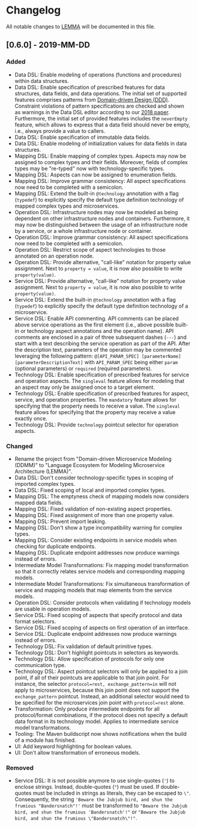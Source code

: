 # Changelog
All notable changes to [LEMMA](https://github.com/SeelabFhdo/lemma/) will be documented in this file.

## [0.6.0] - 2019-MM-DD
### Added
- Data DSL: Enable modeling of operations (functions and procedures) within data structures.
- Data DSL: Enable specification of prescribed features for data structures, data fields, and data operations. The initial set of supported features comprises patterns from [Domain-driven Design (DDD)](https://www.domainlanguage.com). Constraint violations of pattern specifications are checked and shown as warnings in the Data DSL editor according to our [2018 paper](http://fmse.di.unimi.it/faacs2017/papers/paperMSE1.pdf). Furthermore, the initial set of provided features includes the ```neverEmpty``` feature, which allows to express that a data field should never be empty, i.e., always provide a value to callers.
- Data DSL: Enable specification of immutable data fields.
- Data DSL: Enable modeling of initialization values for data fields in data structures.
- Mapping DSL: Enable mapping of complex types. Aspects may now be assigned to complex types and their fields. Moreover, fields of complex types may be "re-typed" now with technology-specific types.
- Mapping DSL: Aspects can now be assigned to enumeration fields.
- Mapping DSL: Improve grammar consistency: All aspect specifications now need to be completed with a semicolon.
- Mapping DSL: Extend the built-in ```@technology``` annotation with a flag (```typedef```) to explicitly specify the default type definition technology of mapped complex types and microservices.
- Operation DSL: Infrastructure nodes may now be modeled as being dependent on other infrastructure nodes and containers. Furthermore, it may now be distinguished between the usage of an infrastructure node by a service, or a whole infrastructure node or container.
- Operation DSL: Improve grammar consistency: All aspect specifications now need to be completed with a semicolon.
- Operation DSL: Restrict scope of aspect technologies to those annotated on an operation node.
- Operation DSL: Provide alternative, "call-like" notation for property value assignment. Next to ```property = value```, it is now also possible to write ```property(value)```.
- Service DSL: Provide alternative, "call-like" notation for property value assignment. Next to ```property = value```, it is now also possible to write ```property(value)```.
- Service DSL: Extend the built-in ```@technology``` annotation with a flag (```typedef```) to explicitly specify the default type definition technology of a microservice.
- Service DSL: Enable API commenting. API comments can be placed above service operations as the first element (i.e., above possible built-in or technology aspect annotations and the operation name). API comments are enclosed in a pair of three subsequent dashes (```---```) and start with a text describing the service operation as part of the API. After the description text, parameters of the operation may be commented leveraging the following pattern: ```@[API_PARAM_SPEC] [parameterName] [parameterDescriptionText]``` with ```API_PARAM_SPEC``` being either ```param``` (optional parameters) or ```required``` (required parameters).
- Technology DSL: Enable specification of prescribed features for service and operation aspects. The ```singleval``` feature allows for modeling that an aspect may only be assigned once to a target element.
- Technology DSL: Enable specification of prescribed features for aspect, service, and operation properties. The  ```mandatory``` feature allows for specifying that the property needs to receive a value. The ```singleval``` feature allows for specifying that the property may receive a value exactly once.
- Technology DSL: Provide ```technology``` pointcut selector for operation aspects.

### Changed
- Rename the project from "Domain-driven Microservice Modeling (DDMM)" to "Language Ecosystem for Modeling Microservice Architecture (LEMMA)".
- Data DSL: Don't consider technology-specific types in scoping of imported complex types.
- Data DSL: Fixed scoping of local and imported complex types.
- Mapping DSL: The emptyness check of mapping models now considers mapped data fields.
- Mapping DSL: Fixed validation of non-existing aspect properties.
- Mapping DSL: Fixed assignment of more than one property value.
- Mapping DSL: Prevent import leaking.
- Mapping DSL: Don't show a type incompatibility warning for complex types.
- Mapping DSL: Consider existing endpoints in service models when checking for duplicate endpoints.
- Mapping DSL: Duplicate endpoint addresses now produce warnings instead of errors.
- Intermediate Model Transformations: Fix mapping model transformation so that it correctly relates service models and corresponding mapping models.
- Intermediate Model Transformations: Fix simultaneous transformation of service and mapping models that map elements from the service models.
- Operation DSL: Consider protocols when validating if technology models are usable in operation models.
- Service DSL: Fixed scoping of aspects that specify protocol and data format selectors.
- Service DSL: Fixed scoping of aspects on first operation of an interface.
- Service DSL: Duplicate endpoint addresses now produce warnings instead of errors.
- Technology DSL: Fix validation of default primitive types.
- Technology DSL: Don't highlight pointcuts in selectors as keywords.
- Technology DSL: Allow specification of protocols for only one communication type.
- Technology DSL: Aspect pointcut selectors will only be applied to a join point, if all of their pointcuts are applicable to that join point. For instance, the selector ```protocol=rest, exchange_pattern=in``` will not apply to microservices, because this join point does not support the ```exchange_pattern``` pointcut. Instead, an additional selector would need to be specified for the microservices join point with ```protocol=rest``` alone.
- Transformation: Only produce intermediate endpoints for all protocol/format combinations, if the protocol does not specify a default data format in its technology model. Applies to intermediate service model transformations.
- Tooling: The Maven buildscript now shows notifications when the build of a module has finished.
- UI: Add keyword highlighting for boolean values.
- UI: Don't allow transformation of erroneous models.

### Removed
- Service DSL: It is not possible anymore to use single-quotes (```'```) to enclose strings. Instead, double-quotes (```"```) must be used. If double-quotes must be included in strings as literals, they can be escaped to ```\"```. Consequently, the string ```'Beware the Jubjub bird, and shun the frumious "Bandersnatch"!'``` must be transformed to ```"Beware the Jubjub bird, and shun the frumious 'Bandersnatch'!"``` or ```"Beware the Jubjub bird, and shun the frumious \"Bandersnatch\"!"```.
